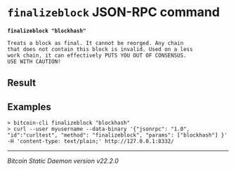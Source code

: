 `finalizeblock` JSON-RPC command
================================

**`finalizeblock "blockhash"`**

```
Treats a block as final. It cannot be reorged. Any chain
that does not contain this block is invalid. Used on a less
work chain, it can effectively PUTS YOU OUT OF CONSENSUS.
USE WITH CAUTION!
```

Result
------

Examples
--------

```
> bitcoin-cli finalizeblock "blockhash"
> curl --user myusername --data-binary '{"jsonrpc": "1.0", "id":"curltest", "method": "finalizeblock", "params": ["blockhash"] }' -H 'content-type: text/plain;' http://127.0.0.1:8332/
```

***

*Bitcoin Static Daemon version v22.2.0*

